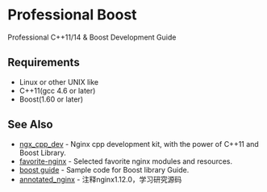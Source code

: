 # Professional Boost
Professional C++11/14 & Boost Development Guide

## Requirements
* Linux or other UNIX like
* C++11(gcc 4.6 or later)
* Boost(1.60 or later)

## See Also
* [ngx_cpp_dev](https://github.com/chronolaw/ngx_cpp_dev) - Nginx cpp development kit, with the power of C++11 and Boost Library.
* [favorite-nginx](https://github.com/chronolaw/favorite-nginx) - Selected favorite nginx modules and resources.
* [boost guide](https://github.com/chronolaw/boost_guide.git) - Sample code for Boost library Guide.
* [annotated_nginx](https://github.com/chronolaw/annotated_nginx) - 注释nginx1.12.0，学习研究源码

